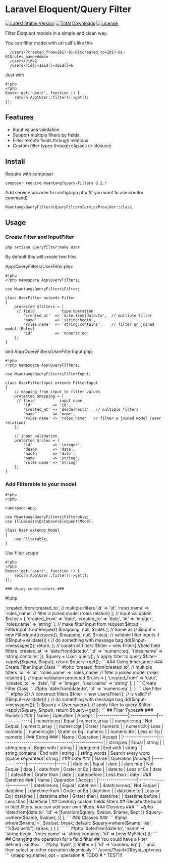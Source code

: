 # Laravel Eloquent/Query Filter #
[![Latest Stable Version](http://img.shields.io/packagist/v/msantang/query-filters.svg)](https://packagist.org/packages/msantang/query-filters) 
[![Total Downloads](http://img.shields.io/packagist/dt/msantang/query-filters.svg)](https://packagist.org/packages/msantang/query-filters)
[![License](https://img.shields.io/packagist/l/msantang/query-filters.svg)](https://packagist.org/packages/msantang/query-filters)

Filter Eloquent models in a simple and clean way. 

You can filter model with url call´s like this
```
  /users/?created_from=2017-01-01&created_to=2017-01-01&roles_name=Admin
  /users/?id=2
  /users/?id[]=1&id[]=3&id[]=6
```
Just with
```
#!php
<?php
Route::get('user/', function () {
    return App\User::filter()->get();
});
```
## Features ##
* Input values validation
* Support multiple filters by fields
* Filter remote fields through relations
* Custom filter types through classes or closures

## Install

Require with composer

```
composer require msantang/query-filters 0.2.*
```
Add service provider to config/app.php (If you want to use creator command)

```
Msantang\QueryFilters\QueryFiltersServiceProvider::class,
```

## Usage ##


### Create Filter and InputFilter ###

```
php artisan queryfilter:make User
```
By default this will create two files

App/QueryFilters/UserFilter.php:

```
#!php
<?php namespace App\QueryFilters;

use Msantang\QueryFilters\Filter;

class UserFilter extends Filter
{
    protected $filters = [
     // field            type:operation
        'created_at'  => 'date:from|date:to',  // multiple filter
        'name'        => 'string:begin',
        'roles.name'  => 'string:contains',    // filter on joined model (Roles)
        'id'          => 'numeric:eq'
    ];
}
```
and App/QueryFilters/UserFilterInput.php:
```
#!php
<?php namespace App\QueryFilters;

use Msantang\QueryFilters\FilterInput;

class UserFilterInput extends FilterInput
{
    // mapping from input to filter values
    protected $mapping = [
     // field           input name
        'id'         => 'id',
        'created_at' => 'desde|hasta',  // multiple filters
        'name'       => 'name',
        'roles.name' => 'roles_name'   // filter a joined model (user relation)
    ];

    // input validation
    protected $rules = [
        'id'         => 'integer',
        'desde'      => 'date',
        'hasta'      => 'date',
        'name'       => 'string',
        'roles.name' => 'string'
    ];
}
```

### Add Filterable to your model ###
```
#!php
<?php

namespace App;

use Msantang\QueryFilters\Filterable;
use Illuminate\Database\Eloquent\Model;

class User extends Model
{
    use Filterable;
}
```

Use filter scope
```
#!php
<?php
Route::get('user/', function () {
    return App\User::filter()->get();
});

### Using constructors ###
```
#!php

<?php
// mapping from input to filter values
$mapping = [
    'created_at' => 'created_from|created_to',  // multiple filters
    'id'         => 'id',
    'roles.name' => 'roles_name'   // filter a joined model (roles relation)
];

// input validation
$rules = [
    'created_from' => 'date',
    'created_to'   => 'date',
    'id'           => 'integer',
    'roles.name'   => 'string'
];

// make filter input from request
$input = FilterInput::fromRequest( $mapping, null, $rules );

// Same as
// $input = new FilterInput(request(), $mapping, null, $rules);

// validate filter inputs
if (!$input->validate()) {
    // do something with message bag
    dd($input->messages());
    return;
};

// construct filters
$filter = new Filter([
    //field         field filters
    'created_at' => 'date:from|date:to',
    'id'         => 'numeric:eq',
    'roles.name' => 'string:contains'
]);

$query = User::query();

// apply filter to query
$filter->apply($query, $input);

return $query->get();
```
### Using Inheritance ###

Create Filter Input Class
```
#!php
<?php 
namespace App\Filters;

use Msantang\QueryFilters\FilterInput;

class UsersFilterInput extends FilterInput
{
    // mapping from input to filter values
    protected $mapping = [
        'created_at' => 'created_from|created_to',  // multiple filters
        'id'         => 'id',
        'roles.name' => 'roles_name'   // filter a joined model (roles relation)
    ];

    // input validation
    protected $rules = [
        'created_from' => 'date',
        'created_to'   => 'date',
        'id'           => 'integer',
        'user.name'    => 'string'
    ];
}
```
Create Filter Class
```
#!php
<?php
namespace App\Filters;

use Msantang\QueryFilters\Filter;

class UsersFilter extends Filter
{
    protected $filters = [
        //field         field filters
        'created_at' => 'date:from|date:to',
        'id'         => 'numeric:eq'
    ];
}
```
Use filter
```
#!php
<?php
use App\Filters\UsersFilterInput;
use App\Filters\UserFilter;
// make filter input from request
$input = UsersFilterInput::fromRequest();
// could build it from array too: UsersFilterInput::fromArray(['id'=>2])

// construct filters
$filter = new UsersFilter();

// is valid?
if (!$input->validate()) {
    // do something with message bag
    dd($input->messages());
};

$query = User::query();
// apply filter to query
$filter->apply($query, $input);

return $query->get();
```
## Filter Types##

### Numeric ###
| Name          |   Operation  |      Accept   |
|---------------|:-------------|--------------:|
| numeric:eq    | Equal        | numeric,array |
| numeric:neq   | Not Eequal   | numeric,array |
| numeric:gt    | Grater       | numeric       |
| numeric:lt    | Less         | numeric       |
| numeric:gte   | Grater or Eq | numeric       |
| numeric:lte   | Less or Eq   | numeric       |

### String ###
| Name            |   Operation                        | Accept        |
|-----------------|:-----------------------------------|--------------:|
| string:eq       | Equal                              | string        |
| string:begin    | Begin with                         | string        |
| string:end      | End with                           | string        |
| string:contains | End with                           | string        |
| string:words    | Search every word (space separated)| string        |

### Date ###
| Name          |   Operation  |Accept|
|---------------|:-------------|-----:|
| date:eq       | Equal        | date |
| date:neq      | Not Eequal   | date |
| date:from     | Grater or Eq | date |
| date:to       | Less or Eq   | date |
| date:after    | Grater than  | date |
| date:before   | Less than    | date |

### Datetime ###
| Name              |   Operation  | Accept   |
|-------------------|:-------------|---------:|
| datetime:eq       | Equal        | datetime |
| datetime:neq      | Not Eequal   | datetime |
| datetime:from     | Grater or Eq | datetime |
| datetime:to       | Less or Eq   | datetime |
| datetime:after    | Grater than  | datetime |
| datetime:before   | Less than    | datetime |

## Creating custom fields filters ##

Despite the build in field filters, you can add your own filters.

### Closures ###
```
#!php
<?php
$filters = [
   'created_at' => 'date:from|date:to',
   'id'         => [function($query, $value, $name,  $opt ){
         $query->where($name, $value);
    }]
];

```

### Classes ###

```
#!php
<?php
use Msantang\QueryFilters\Contracts\ParameterFilterInterface;
use Msantang\QueryFilters\ParameterFilter\AbstractParameterFilter;

class MyFilter extends AbstractParameterFilter implements ParameterFilterInterface
{
    public function apply($query, $value, $name,  $opt = null)
    {
        if (empty($opt)) $opt[0] = 'eq';

        switch ($opt[0]) {
            case 'eq':
                $query->where($name,'=', $value);
                break;
            
            default:
                $query->where($name,'like', "%$value%");
                break;
        }

    }
}
```

```
#!php
<?php
$f = new Filter([
    'created_at'  => 'date:from|date:to',
    'name'        => 'string:begin',
    'roles.name'  => 'string:contains',
    'id'          => [new MyFilter]
]);
```

## Changing the operation for a field filter ##

You could have a filter defined like this:

```
#!php
<?php
$mapping = [
    'id' => 'byid',
];

$filter = [
    'id' => 'numeric:eq'
]
```
and then select an other operation dinamicaly

```
  /users/?byid=2&byid_opt=neq
```
{mapping_name}_opt = operation

# TODO #
* TEST!!!